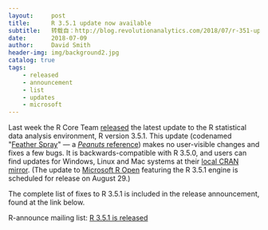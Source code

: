 ```yaml
---
layout:     post
title:      R 3.5.1 update now available
subtitle:   转载自：http://blog.revolutionanalytics.com/2018/07/r-351-update-now-available-.html
date:       2018-07-09
author:     David Smith
header-img: img/background2.jpg
catalog: true
tags:
    - released
    - announcement
    - list
    - updates
    - microsoft
---
```


Last week the R Core Team [released](https://stat.ethz.ch/pipermail/r-announce/2018/000630.html) the latest update to the R statistical data analysis environment, R version 3.5.1. This update (codenamed "[Feather Spray](https://www.gocomics.com/peanuts/1972/03/09)" — a [*Peanuts* reference](http://livefreeordichotomize.com/2017/09/28/r-release-names)) makes no user-visible changes and fixes a few bugs. It is backwards-compatible with R 3.5.0, and users can find updates for Windows, Linux and Mac systems at their [local CRAN mirror](https://cloud.r-project.org/). (The update to [Microsoft R Open](https://mran.microsoft.com/open) featuring the R 3.5.1 engine is scheduled for release on August 29.)

The complete list of fixes to R 3.5.1 is included in the release announcement, found at the link below. 

R-announce mailing list: [R 3.5.1 is released](https://stat.ethz.ch/pipermail/r-announce/2018/000630.html)

